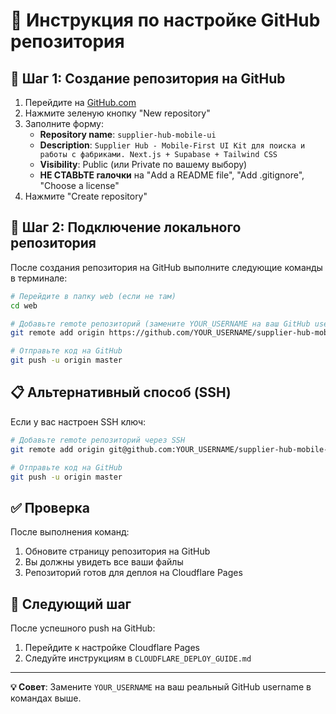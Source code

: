 # 📖 Инструкция по настройке GitHub репозитория

## 🎯 Шаг 1: Создание репозитория на GitHub

1. Перейдите на [GitHub.com](https://github.com)
2. Нажмите зеленую кнопку "New repository"
3. Заполните форму:
   - **Repository name**: `supplier-hub-mobile-ui`
   - **Description**: `Supplier Hub - Mobile-First UI Kit для поиска и работы с фабриками. Next.js + Supabase + Tailwind CSS`
   - **Visibility**: Public (или Private по вашему выбору)
   - **НЕ СТАВЬТЕ галочки** на "Add a README file", "Add .gitignore", "Choose a license"
4. Нажмите "Create repository"

## 🔗 Шаг 2: Подключение локального репозитория

После создания репозитория на GitHub выполните следующие команды в терминале:

```bash
# Перейдите в папку web (если не там)
cd web

# Добавьте remote репозиторий (замените YOUR_USERNAME на ваш GitHub username)
git remote add origin https://github.com/YOUR_USERNAME/supplier-hub-mobile-ui.git

# Отправьте код на GitHub
git push -u origin master
```

## 📋 Альтернативный способ (SSH)

Если у вас настроен SSH ключ:

```bash
# Добавьте remote репозиторий через SSH
git remote add origin git@github.com:YOUR_USERNAME/supplier-hub-mobile-ui.git

# Отправьте код на GitHub
git push -u origin master
```

## ✅ Проверка

После выполнения команд:
1. Обновите страницу репозитория на GitHub
2. Вы должны увидеть все ваши файлы
3. Репозиторий готов для деплоя на Cloudflare Pages

## 🚀 Следующий шаг

После успешного push на GitHub:
1. Перейдите к настройке Cloudflare Pages
2. Следуйте инструкциям в `CLOUDFLARE_DEPLOY_GUIDE.md`

---

**💡 Совет**: Замените `YOUR_USERNAME` на ваш реальный GitHub username в командах выше.
